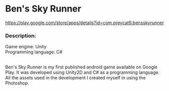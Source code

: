 # Ben's Sky Runner
https://play.google.com/store/apps/details?id=com.preycat9.bensskyrunner

<h3>Description:</h3>
Game engine: Unity<br>
Programming language: C#
<br><br>

Ben's Sky Runner is my first published android game available on Google Play. It was developed using Unity2D and C# 
as a programming language. All the assets used in the development I created myself in using the Photoshop.
